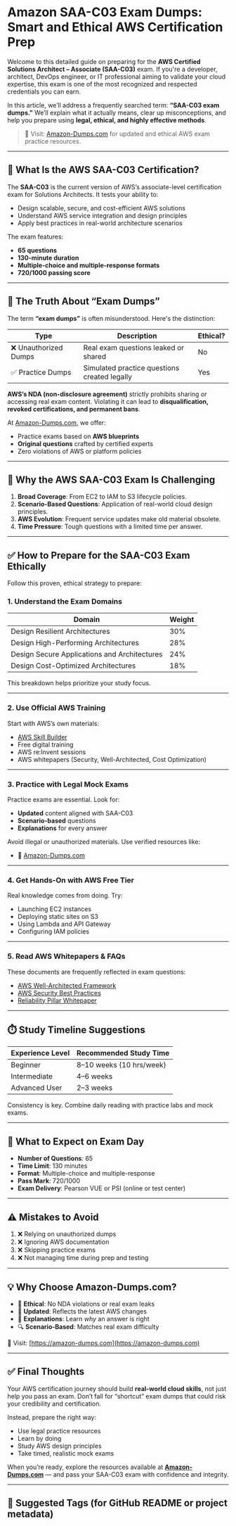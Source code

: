 # Amazon SAA-C03 Exam Dumps: Smart and Ethical AWS Certification Prep

Welcome to this detailed guide on preparing for the **AWS Certified Solutions Architect – Associate (SAA-C03)** exam. If you're a developer, architect, DevOps engineer, or IT professional aiming to validate your cloud expertise, this exam is one of the most recognized and respected credentials you can earn.

In this article, we’ll address a frequently searched term: **“SAA-C03 exam dumps.”** We’ll explain what it actually means, clear up misconceptions, and help you prepare using **legal, ethical, and highly effective methods**.

> 🔗 Visit: [Amazon-Dumps.com](https://amazon-dumps.com) for updated and ethical AWS exam practice resources.

---

## 🧠 What Is the AWS SAA-C03 Certification?

The **SAA-C03** is the current version of AWS’s associate-level certification exam for Solutions Architects. It tests your ability to:

- Design scalable, secure, and cost-efficient AWS solutions
- Understand AWS service integration and design principles
- Apply best practices in real-world architecture scenarios

The exam features:

- **65 questions**
- **130-minute duration**
- **Multiple-choice and multiple-response formats**
- **720/1000 passing score**

---

## 📌 The Truth About “Exam Dumps”

The term **“exam dumps”** is often misunderstood. Here's the distinction:

| Type | Description | Ethical? |
|------|-------------|----------|
| ❌ Unauthorized Dumps | Real exam questions leaked or shared | No |
| ✅ Practice Dumps | Simulated practice questions created legally | Yes |

**AWS’s NDA (non-disclosure agreement)** strictly prohibits sharing or accessing real exam content. Violating it can lead to **disqualification, revoked certifications, and permanent bans**.

At [Amazon-Dumps.com](https://amazon-dumps.com), we offer:

- Practice exams based on **AWS blueprints**
- **Original questions** crafted by certified experts
- Zero violations of AWS or platform policies

---

## 🎯 Why the AWS SAA-C03 Exam Is Challenging

1. **Broad Coverage**: From EC2 to IAM to S3 lifecycle policies.
2. **Scenario-Based Questions**: Application of real-world cloud design principles.
3. **AWS Evolution**: Frequent service updates make old material obsolete.
4. **Time Pressure**: Tough questions with a limited time per answer.

---

## ✅ How to Prepare for the SAA-C03 Exam Ethically

Follow this proven, ethical strategy to prepare:

### 1. Understand the Exam Domains

| Domain | Weight |
|--------|--------|
| Design Resilient Architectures | 30% |
| Design High-Performing Architectures | 28% |
| Design Secure Applications and Architectures | 24% |
| Design Cost-Optimized Architectures | 18% |

This breakdown helps prioritize your study focus.

---

### 2. Use Official AWS Training

Start with AWS’s own materials:

- [AWS Skill Builder](https://skillbuilder.aws/)
- Free digital training
- AWS re:Invent sessions
- AWS whitepapers (Security, Well-Architected, Cost Optimization)

---

### 3. Practice with Legal Mock Exams

Practice exams are essential. Look for:

- **Updated** content aligned with SAA-C03
- **Scenario-based** questions
- **Explanations** for every answer

Avoid illegal or unauthorized materials. Use verified resources like:

- 🔗 [Amazon-Dumps.com](https://amazon-dumps.com)

---

### 4. Get Hands-On with AWS Free Tier

Real knowledge comes from doing. Try:

- Launching EC2 instances
- Deploying static sites on S3
- Using Lambda and API Gateway
- Configuring IAM policies

---

### 5. Read AWS Whitepapers & FAQs

These documents are frequently reflected in exam questions:

- [AWS Well-Architected Framework](https://docs.aws.amazon.com/wellarchitected/latest/framework/)
- [AWS Security Best Practices](https://d1.awsstatic.com/whitepapers/Security/AWS_Security_Best_Practices.pdf)
- [Reliability Pillar Whitepaper](https://docs.aws.amazon.com/wellarchitected/latest/reliability-pillar/)

---

## ⏱️ Study Timeline Suggestions

| Experience Level | Recommended Study Time |
|------------------|------------------------|
| Beginner | 8–10 weeks (10 hrs/week) |
| Intermediate | 4–6 weeks |
| Advanced User | 2–3 weeks |

Consistency is key. Combine daily reading with practice labs and mock exams.

---

## 🧪 What to Expect on Exam Day

- **Number of Questions**: 65
- **Time Limit**: 130 minutes
- **Format**: Multiple-choice and multiple-response
- **Pass Mark**: 720/1000
- **Exam Delivery**: Pearson VUE or PSI (online or test center)

---

## ⚠️ Mistakes to Avoid

1. ❌ Relying on unauthorized dumps  
2. ❌ Ignoring AWS documentation  
3. ❌ Skipping practice exams  
4. ❌ Not managing time during prep and testing

---

## 💡 Why Choose Amazon-Dumps.com?

- 📘 **Ethical**: No NDA violations or real exam leaks  
- 🔄 **Updated**: Reflects the latest AWS changes  
- 💬 **Explanations**: Learn *why* an answer is right  
- 🔍 **Scenario-Based**: Matches real exam difficulty

📎 Visit: [https://amazon-dumps.com](https://amazon-dumps.com)

---

## ✅ Final Thoughts

Your AWS certification journey should build **real-world cloud skills**, not just help you pass an exam. Don’t fall for “shortcut” exam dumps that could risk your credibility and certification.

Instead, prepare the right way:

- Use legal practice resources  
- Learn by doing  
- Study AWS design principles  
- Take timed, realistic mock exams

When you’re ready, explore the resources available at [**Amazon-Dumps.com**](https://amazon-dumps.com) — and pass your SAA-C03 exam with confidence and integrity.

---

## 🔖 Suggested Tags (for GitHub README or project metadata)
